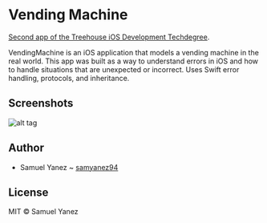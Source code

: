 # Vending Machine
[Second app of the Treehouse iOS Development Techdegree](https://teamtreehouse.com/techdegree/ios-development).

VendingMachine is an iOS application that models a vending machine in the real world. This app was built as a way to understand errors in iOS and how to handle situations that are unexpected or incorrect. Uses Swift error handling, protocols, and inheritance.

## Screenshots

![alt tag](https://i.imgur.com/rybpKya.jpg)

## Author

* Samuel Yanez ~ [samyanez94](https://github.com/samyanez94)

## License

MIT © Samuel Yanez
